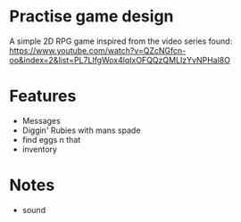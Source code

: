 # Practise game design

A simple 2D RPG game inspired from the video series found: https://www.youtube.com/watch?v=QZcNGfcn-oo&index=2&list=PL7LIfgWox4lqIxOFQQzQMLIzYvNPHal8O

# Features

- Messages
- Diggin' Rubies with mans spade
- find eggs n that
- inventory 


# Notes
- sound
